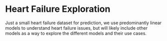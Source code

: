 # Heart Failure Exploration

Just a small heart failure dataset for prediction, we use predominantly linear models to understand heart failure issues, but will likely include other models as a way to explore the different models and their use cases.

